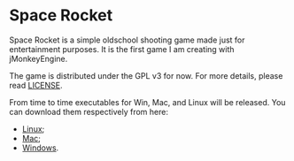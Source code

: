 Space Rocket
============

Space Rocket is a simple oldschool shooting game made just for entertainment purposes. It is the first game I am creating with jMonkeyEngine.

The game is distributed under the GPL v3 for now. For more details, please read [LICENSE](https://github.com/MamosLab/Space-Rocket/blob/master/LICENSE).

From time to time executables for Win, Mac, and Linux will be released. You can download them respectively from here:
* [Linux](https://github.com/MamosLab/Space-Rocket/blob/master/dist/Space%20Rocket-Linux.zip?raw=true);
* [Mac](https://github.com/MamosLab/Space-Rocket/blob/master/dist/Space%20Rocket-MacOSX.zip?raw=true);
* [Windows](https://github.com/MamosLab/Space-Rocket/blob/master/dist/Space%20Rocket-Windows.zip?raw=true).
